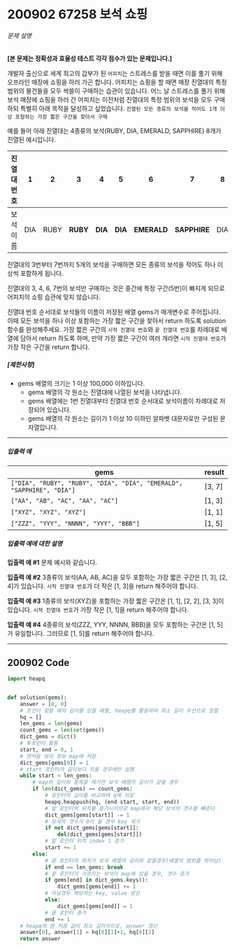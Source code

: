 # 200902 67258 보석 쇼핑

###### 문제 설명

**[본 문제는 정확성과 효율성 테스트 각각 점수가 있는 문제입니다.]**

개발자 출신으로 세계 최고의 갑부가 된 `어피치`는 스트레스를 받을 때면 이를 풀기 위해 오프라인 매장에 쇼핑을 하러 가곤 합니다.
어피치는 쇼핑을 할 때면 매장 진열대의 특정 범위의 물건들을 모두 싹쓸이 구매하는 습관이 있습니다.
어느 날 스트레스를 풀기 위해 보석 매장에 쇼핑을 하러 간 어피치는 이전처럼 진열대의 특정 범위의 보석을 모두 구매하되 특별히 아래 목적을 달성하고 싶었습니다.
`진열된 모든 종류의 보석을 적어도 1개 이상 포함하는 가장 짧은 구간을 찾아서 구매`

예를 들어 아래 진열대는 4종류의 보석(RUBY, DIA, EMERALD, SAPPHIRE) 8개가 진열된 예시입니다.

| 진열대 번호 | 1    | 2    | 3        | 4       | 5       | 6           | 7            | 8    |
| ----------- | ---- | ---- | -------- | ------- | ------- | ----------- | ------------ | ---- |
| 보석 이름   | DIA  | RUBY | **RUBY** | **DIA** | **DIA** | **EMERALD** | **SAPPHIRE** | DIA  |

진열대의 3번부터 7번까지 5개의 보석을 구매하면 모든 종류의 보석을 적어도 하나 이상씩 포함하게 됩니다.

진열대의 3, 4, 6, 7번의 보석만 구매하는 것은 중간에 특정 구간(5번)이 빠지게 되므로 어피치의 쇼핑 습관에 맞지 않습니다.

진열대 번호 순서대로 보석들의 이름이 저장된 배열 gems가 매개변수로 주어집니다. 이때 모든 보석을 하나 이상 포함하는 가장 짧은 구간을 찾아서 return 하도록 solution 함수를 완성해주세요.
가장 짧은 구간의 `시작 진열대 번호`와 `끝 진열대 번호`를 차례대로 배열에 담아서 return 하도록 하며, 만약 가장 짧은 구간이 여러 개라면 `시작 진열대 번호`가 가장 작은 구간을 return 합니다.

##### **[제한사항]**

- gems 배열의 크기는 1 이상 100,000 이하입니다.
  - gems 배열의 각 원소는 진열대에 나열된 보석을 나타냅니다.
  - gems 배열에는 1번 진열대부터 진열대 번호 순서대로 보석이름이 차례대로 저장되어 있습니다.
  - gems 배열의 각 원소는 길이가 1 이상 10 이하인 알파벳 대문자로만 구성된 문자열입니다.

------

##### **입출력 예**

| gems                                                         | result |
| ------------------------------------------------------------ | ------ |
| `["DIA", "RUBY", "RUBY", "DIA", "DIA", "EMERALD", "SAPPHIRE", "DIA"]` | [3, 7] |
| `["AA", "AB", "AC", "AA", "AC"]`                             | [1, 3] |
| `["XYZ", "XYZ", "XYZ"]`                                      | [1, 1] |
| `["ZZZ", "YYY", "NNNN", "YYY", "BBB"]`                       | [1, 5] |

##### **입출력 예에 대한 설명**

**입출력 예 #1**
문제 예시와 같습니다.

**입출력 예 #2**
3종류의 보석(AA, AB, AC)을 모두 포함하는 가장 짧은 구간은 [1, 3], [2, 4]가 있습니다.
`시작 진열대 번호`가 더 작은 [1, 3]을 return 해주어야 합니다.

**입출력 예 #3**
1종류의 보석(XYZ)을 포함하는 가장 짧은 구간은 [1, 1], [2, 2], [3, 3]이 있습니다.
`시작 진열대 번호`가 가장 작은 [1, 1]을 return 해주어야 합니다.

**입출력 예 #4**
4종류의 보석(ZZZ, YYY, NNNN, BBB)을 모두 포함하는 구간은 [1, 5]가 유일합니다.
그러므로 [1, 5]를 return 해주어야 합니다.

---

## 200902 Code

```python
import heapq


def solution(gems):
    answer = [0, 0]
    # 조건이 맞을 때의 길이를 담을 배열, heapq를 활용하여 최소 길이 우선으로 정렬
    hq = []
    len_gems = len(gems)
    count_gems = len(set(gems))
    dict_gems = dict()
    # 투포인터 활용
    start, end = 0, 1
    # 맨처음 보석 정보 map에 저장
    dict_gems[gems[0]] = 1
    # start 포인터가 길이보다 작을 경우에만 실행
    while start < len_gems:
      	# map의 길이와 중복을 제거한 보석 배열의 길이가 같을 경우 
        if len(dict_gems) == count_gems:
          	# 포인터의 길이를 비교하여 q에 저장
            heapq.heappush(hq, (end-start, start, end))
            # 앞 포인터의 위치를 증가시키므로 map에서 해당 보석의 갯수를 빼준다
            dict_gems[gems[start]] -= 1
            # 보석의 갯수가 0이 될 경우 key 제거
            if not dict_gems[gems[start]]:
                del(dict_gems[gems[start]])
            # 앞 포인터 위치 index 1 증가
            start += 1
        else:
          	# 끝 포인터의 위치가 보석 배열의 길이와 같을경우(배열의 범위를 벗어남)
            if end == len_gems: break
            # 끝 포인터가 가르키는 보석이 map에 있을 경우, 갯수 증가
            if gems[end] in dict_gems.keys():
                dict_gems[gems[end]] += 1
            # 아닐경우 해당하는 key, value 생성
            else:
                dict_gems[gems[end]] = 1
            # 끝 포인터 증가
            end += 1
    # heapq의 맨 처음 값이 최소 길이이므로, answer 갱신
    answer[0], answer[1] = hq[0][1]+1, hq[0][2]
    return answer
```

